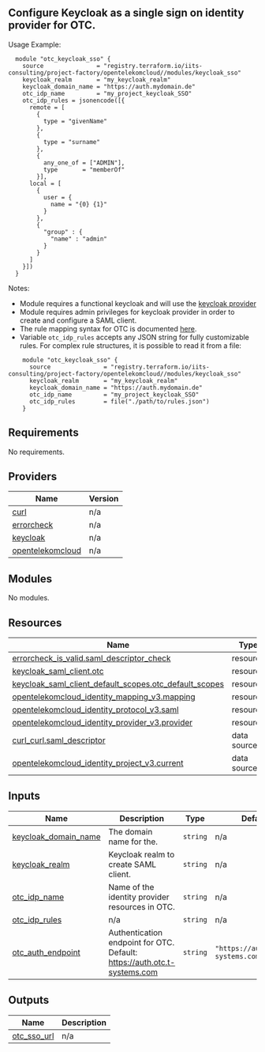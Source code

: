 ## Configure Keycloak as a single sign on identity provider for OTC.

Usage Example:

```hcl
  module "otc_keycloak_sso" {
    source               = "registry.terraform.io/iits-consulting/project-factory/opentelekomcloud//modules/keycloak_sso"
    keycloak_realm       = "my_keycloak_realm"
    keycloak_domain_name = "https://auth.mydomain.de"
    otc_idp_name         = "my_project_keycloak_SSO"
    otc_idp_rules = jsonencode([{
      remote = [
        {
          type = "givenName"
        },
        {
          type = "surname"
        },
        {
          any_one_of = ["ADMIN"],
          type       = "memberOf"
        }],
      local = [
        {
          user = {
            name = "{0} {1}"
          }
        },
        {
          "group" : {
            "name" : "admin"
          }
        }
      ]
    }])
  }
```

Notes:
- Module requires a functional keycloak and will use the [keycloak provider](https://registry.terraform.io/providers/mrparkers/keycloak/latest/docs)
- Module requires admin privileges for keycloak provider in order to create and configure a SAML client.
- The rule mapping syntax for OTC is documented [here](https://docs.otc.t-systems.com/en-us/usermanual/iam/en-us_topic_0079620340.html).
- Variable `otc_idp_rules` accepts any JSON string for fully customizable rules. For complex rule structures, it is possible to read it from a file:
```hcl
    module "otc_keycloak_sso" {
      source               = "registry.terraform.io/iits-consulting/project-factory/opentelekomcloud//modules/keycloak_sso"
      keycloak_realm       = "my_keycloak_realm"
      keycloak_domain_name = "https://auth.mydomain.de"
      otc_idp_name         = "my_project_keycloak_SSO"
      otc_idp_rules        = file("./path/to/rules.json")
    }
```

<!-- BEGIN_TF_DOCS -->
## Requirements

No requirements.

## Providers

| Name | Version |
|------|---------|
| <a name="provider_curl"></a> [curl](#provider\_curl) | n/a |
| <a name="provider_errorcheck"></a> [errorcheck](#provider\_errorcheck) | n/a |
| <a name="provider_keycloak"></a> [keycloak](#provider\_keycloak) | n/a |
| <a name="provider_opentelekomcloud"></a> [opentelekomcloud](#provider\_opentelekomcloud) | n/a |

## Modules

No modules.

## Resources

| Name | Type |
|------|------|
| [errorcheck_is_valid.saml_descriptor_check](https://registry.terraform.io/providers/iits-consulting/errorcheck/latest/docs/resources/is_valid) | resource |
| [keycloak_saml_client.otc](https://registry.terraform.io/providers/mrparkers/keycloak/latest/docs/resources/saml_client) | resource |
| [keycloak_saml_client_default_scopes.otc_default_scopes](https://registry.terraform.io/providers/mrparkers/keycloak/latest/docs/resources/saml_client_default_scopes) | resource |
| [opentelekomcloud_identity_mapping_v3.mapping](https://registry.terraform.io/providers/opentelekomcloud/opentelekomcloud/latest/docs/resources/identity_mapping_v3) | resource |
| [opentelekomcloud_identity_protocol_v3.saml](https://registry.terraform.io/providers/opentelekomcloud/opentelekomcloud/latest/docs/resources/identity_protocol_v3) | resource |
| [opentelekomcloud_identity_provider_v3.provider](https://registry.terraform.io/providers/opentelekomcloud/opentelekomcloud/latest/docs/resources/identity_provider_v3) | resource |
| [curl_curl.saml_descriptor](https://registry.terraform.io/providers/anschoewe/curl/latest/docs/data-sources/curl) | data source |
| [opentelekomcloud_identity_project_v3.current](https://registry.terraform.io/providers/opentelekomcloud/opentelekomcloud/latest/docs/data-sources/identity_project_v3) | data source |

## Inputs

| Name | Description | Type | Default | Required |
|------|-------------|------|---------|:--------:|
| <a name="input_keycloak_domain_name"></a> [keycloak\_domain\_name](#input\_keycloak\_domain\_name) | The domain name for the. | `string` | n/a | yes |
| <a name="input_keycloak_realm"></a> [keycloak\_realm](#input\_keycloak\_realm) | Keycloak realm to create SAML client. | `string` | n/a | yes |
| <a name="input_otc_idp_name"></a> [otc\_idp\_name](#input\_otc\_idp\_name) | Name of the identity provider resources in OTC. | `string` | n/a | yes |
| <a name="input_otc_idp_rules"></a> [otc\_idp\_rules](#input\_otc\_idp\_rules) | n/a | `string` | n/a | yes |
| <a name="input_otc_auth_endpoint"></a> [otc\_auth\_endpoint](#input\_otc\_auth\_endpoint) | Authentication endpoint for OTC. Default: https://auth.otc.t-systems.com | `string` | `"https://auth.otc.t-systems.com"` | no |

## Outputs

| Name | Description |
|------|-------------|
| <a name="output_otc_sso_url"></a> [otc\_sso\_url](#output\_otc\_sso\_url) | n/a |
<!-- END_TF_DOCS -->
